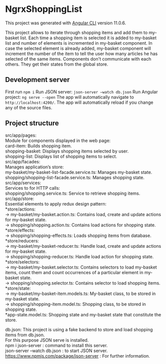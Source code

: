 # NgrxShoppingList

This project was generated with [Angular CLI](https://github.com/angular/angular-cli) version 11.0.6.

This project allows to iterate through shopping items and add them to my-basket list. 
Each time a shopping item is selected it is added to my-basket list and number of elements is incremented in my-basket component. 
In case the selected element is already added, my-basket component will increment the number of the item to tell the user how many articles he has selected of the same items.
Components don't communicate with each others. They get their states from the global store. 

## Development server

First run `npm i`
Run JSON server: `json-server –watch db.json` 
Run Angular project: `ng serve --open`
The app will automatically navigate to `http://localhost:4200/`. 
The app will automatically reload if you change any of the source files.

## Project structure

src/app/pages: <br />
	Module for components displayed in the web page: <br />
		card-item: Builds shopping item. <br />
		shopping-basket: Displays shopping items selected by user. <br />
		shopping-list: Displays list of shopping items to select. <br />
src/app/facades: <br />
	Manages application’s store: <br />
		my-basket/my-basket-list-facade.service.ts: Manages my-basket state. <br />
		shopping/shopping-list-facade.service.ts: Manages shopping state.  <br />
src/app/services: <br />
	Services to for HTTP calls: <br />
		shopping/shopping.service.ts: Service to retrieve shopping items. <br />
src/app/store: <br />
	Essential elements to apply redux design pattern: <br />
		*store/actions:  <br />
			→ my-basket/my-basket.action.ts: Contains load, create and update actions for my-basket state. <br />
			→ shopping/shopping.action.ts: Contains load actions for shopping state. <br />
		*store/effects:  <br />
			→ shopping/shopping-effects.ts: Loads shopping items from database. <br />
		*store/reducers: <br />
			→ my-basket/my-basket-reducer.ts: Handle load, create and update actions for my-basket state.<br />
			→ shopping/shopping-reducer.ts: Handle load action for shopping state.<br />
		*store/selectors: <br />
			→ my-basket/my-basket.selector.ts: Contains selectors to load my-basket items, count them and count occurrences of a particular element in my-basket state. <br />
			→ shopping/shopping.selector.ts: Contains selector to load shopping items. <br />
		*store/state: <br />
			→ my-basket/my-basket-item.models.ts: My-basket class, to be stored in my-basket state. <br />
			→ shopping/shopping-item.model.ts: Shopping class, to be stored in shopping state. <br />
		*app-state.model.ts: Shopping state and my-basket state that constitute the store. <br />

db.json: This project is using a fake backend to store and load shopping items from db.json. <br />
	  For this purpose JSON serve is installed. <br />
	  npm i json-server : command to install this server. <br />
	  json-server –watch db.json : to start JSON server. <br />
	  https://www.npmjs.com/package/json-server : For further information.
